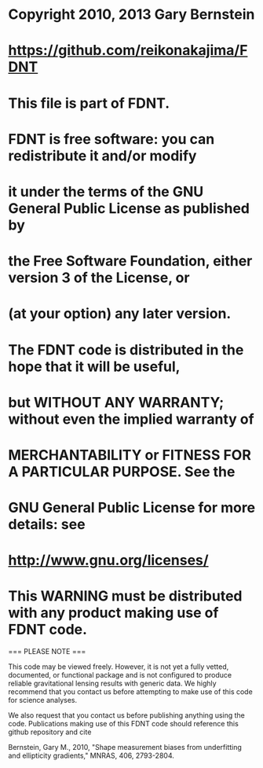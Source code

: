 #
# Copyright 2010, 2013  Gary Bernstein
# https://github.com/reikonakajima/FDNT
#
# This file is part of FDNT.
#
# FDNT is free software: you can redistribute it and/or modify
# it under the terms of the GNU General Public License as published by
# the Free Software Foundation, either version 3 of the License, or
# (at your option) any later version.
#
# The FDNT code is distributed in the hope that it will be useful,
# but WITHOUT ANY WARRANTY; without even the implied warranty of
# MERCHANTABILITY or FITNESS FOR A PARTICULAR PURPOSE.  See the
# GNU General Public License for more details: see
# <http://www.gnu.org/licenses/>
#
# This WARNING must be distributed with any product making use of FDNT code.

=== PLEASE NOTE ===

This code may be viewed freely.  However, it is not yet a fully vetted, 
documented, or functional package and is not configured to produce reliable 
gravitational lensing results with generic data.  We highly recommend that 
you contact us before attempting to make use of this code for science analyses.

We also request that you contact us before publishing anything using the code.
Publications making use of this FDNT code should reference this github 
repository and cite

Bernstein, Gary M., 2010, 
"Shape measurement biases from underfitting and ellipticity gradients,"
MNRAS, 406, 2793-2804.

